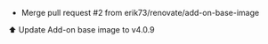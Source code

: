- Merge pull request #2 from erik73/renovate/add-on-base-image

⬆️ Update Add-on base image to v4.0.9
